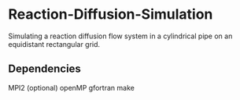 # Reaction-Diffusion-Simulation
Simulating a reaction diffusion flow system in a cylindrical pipe on an equidistant rectangular grid.

## Dependencies
MPI2 (optional)
openMP
gfortran
make
